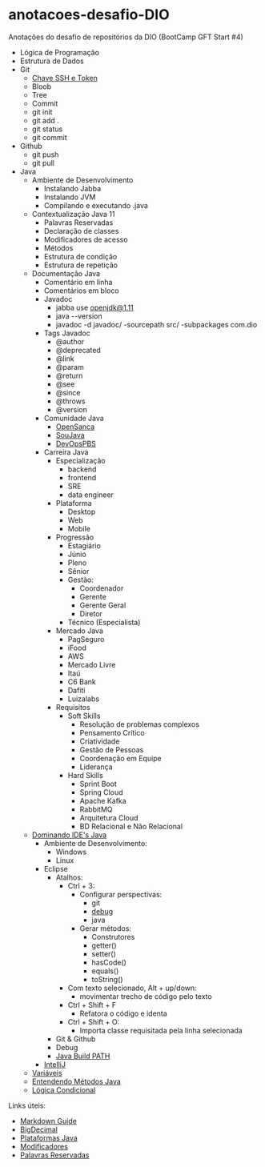 # anotacoes-desafio-DIO
Anotações do desafio de repositórios da DIO (BootCamp GFT Start #4)
- Lógica de Programação
- Estrutura de Dados
- Git
  - [Chave SSH e Token](https://web.dio.me/course/introducao-ao-git-e-ao-github/learning/7410b862-1989-421a-a48d-500db5857f53?back=/track/gft-start-4-java)
  - Bloob
  - Tree
  - Commit
  - git init
  - git add .
  - git status
  - git commit
- Github
  - git push
  - git pull
- Java
  - Ambiente de Desenvolvimento
    - Instalando Jabba
    - Instalando JVM
    - Compilando e executando .java
  - Contextualização Java 11
    - Palavras Reservadas
    - Declaração de classes
    - Modificadores de acesso
    - Métodos
    - Estrutura de condição
    - Estrutura de repetição
  - Documentação Java
    - Comentário em linha
    - Comentários em bloco
    - Javadoc
      - jabba use openjdk@1.11
      - java --version
      - javadoc -d javadoc/ -sourcepath src/ -subpackages com.dio
    - Tags Javadoc
      - @author
      - @deprecated
      - @link
      - @param
      - @return
      - @see
      - @since
      - @throws
      - @version
    - Comunidade Java
      - [OpenSanca](opensanca.com.br)
      - [SouJava](soujava.org.br)
      - [DevOpsPBS](devopspbs.org)
    - Carreira Java
      - Especialização
        - backend
        - frontend
        - SRE
        - data engineer
      - Plataforma
        - Desktop
        - Web
        - Mobile
      - Progressão
        - Estagiário
        - Júnio
        - Pleno
        - Sênior
        - Gestão:
          - Coordenador
          - Gerente
          - Gerente Geral
          - Diretor
        - Técnico (Especialista)
      - Mercado Java
        - PagSeguro
        - iFood
        - AWS
        - Mercado Livre
        - Itaú
        - C6 Bank
        - Dafiti
        - Luizalabs
      - Requisitos
        - Soft Skills
          - Resolução de problemas complexos
          - Pensamento Crítico
          - Criatividade
          - Gestão de Pessoas
          - Coordenação em Equipe
          - Liderança
        - Hard Skills
          - Sprint Boot
          - Spring Cloud
          - Apache Kafka
          - RabbitMQ
          - Arquitetura Cloud
          - BD Relacional e Não Relacional
  - [Dominando IDE's Java](https://github.com/cami-la/curso-dio-dominando-ides-java)
    - Ambiente de Desenvolvimento:
      - Windows
      - Linux
    - Eclipse
      - Atalhos:
        - Ctrl + 3:
          - Configurar perspectivas:
            - git
            - [debug](https://web.dio.me/course/dominando-ides-java/learning/b7b0fb08-dfef-4610-8664-6c11ba9cebd5?back=/track/gft-start-4-java)
            - java
          - Gerar métodos:
            - Construtores
            - getter()
            - setter()
            - hasCode()
            - equals()
            - toString()
        - Com texto selecionado, Alt + up/down:
            - movimentar trecho de código pelo texto
        - Ctrl + Shift + F
          - Refatora o código e identa
        - Ctrl + Shift + O:
          - Importa classe requisitada pela linha selecionada
      - Git & Github
      - Debug
      - [Java Build PATH](https://web.dio.me/course/dominando-ides-java/learning/1bdfc2be-f6d4-4f9c-ae45-85167bd6be28?back=/track/gft-start-4-java)
    - [IntelliJ](https://web.dio.me/course/dominando-ides-java/learning/907e1507-001d-4187-bfed-bac33e689bb1?back=/track/gft-start-4-java)
  - [Variáveis](https://web.dio.me/course/variaveis-tipos-de-dados-e-operadores-matematicos-em-java/learning/d687771f-76cd-4379-9e1f-1c529c44e15b?back=/track/gft-start-4-java)
  - [Entendendo Métodos Java](https://web.dio.me/course/entendendo-metodos-java/learning/1d32857c-8137-4b87-8a1c-474300f71648?back=/track/gft-start-4-java)
  - [Lógica Condicional](https://web.dio.me/course/logica-condicional-e-controle-de-fluxos-em-java/learning/b5616a08-8f2f-4da0-bf9c-0fe384be2b42?back=/track/gft-start-4-java)


Links úteis:
- [Markdown Guide](https://www.markdownguide.org/)
- [BigDecimal](https://www.devmedia.com.br/java-bigdecimal-trabalhando-com-mais-precisao/30286)
- [Plataformas Java](https://www.devmedia.com.br/introducao-as-plataformas-java/29544)
- [Modificadores](https://pt.stackoverflow.com/questions/23/qual-%C3%A9-a-diferen%C3%A7a-entre-modificadores-public-default-protected-e-private)
- [Palavras Reservadas](http://www.linhadecodigo.com.br/artigo/83/as-52-palavras-reservadas-do-java.aspx)